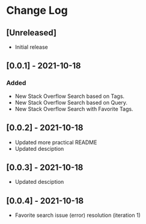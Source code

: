 # Change Log

## [Unreleased]

- Initial release

## [0.0.1] - 2021-10-18

### Added

- New Stack Overflow Search based on Tags.
- New Stack Overflow Search based on Query.
- New Stack Overflow Search with Favorite Tags.

## [0.0.2] - 2021-10-18

- Updated more practical README
- Updated desciption

## [0.0.3] - 2021-10-18

- Updated desciption

## [0.0.4] - 2021-10-18

- Favorite search issue (error) resolution (iteration 1)
